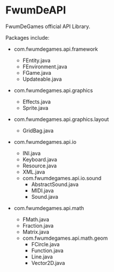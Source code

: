 FwumDeAPI
========

FwumDeGames official API Library.

Packages include:

- com.fwumdegames.api.framework
	- FEntity.java
	- FEnvironment.java
	- FGame.java
	- Updateable.java

- com.fwumdegames.api.graphics
	- Effects.java
	- Sprite.java

- com.fwumdegames.api.graphics.layout
	- GridBag.java

- com.fwumdegames.api.io
	- INI.java
	- Keyboard.java
	- Resource.java
	- XML.java
	- com.fwumdegames.api.io.sound
    	- AbstractSound.java
		- MIDI.java
		- Sound.java

- com.fwumdegames.api.math
	- FMath.java
	- Fraction.java
	- Matrix.java
	- com.fwumdegames.api.math.geom
		- FCircle.java
		- Function.java
		- Line.java
		- Vector2D.java

